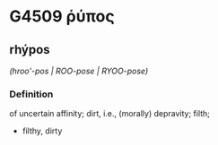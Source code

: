 # G4509 ῥύπος

## rhýpos

_(hroo'-pos | ROO-pose | RYOO-pose)_

### Definition

of uncertain affinity; dirt, i.e., (morally) depravity; filth; 

- filthy, dirty
